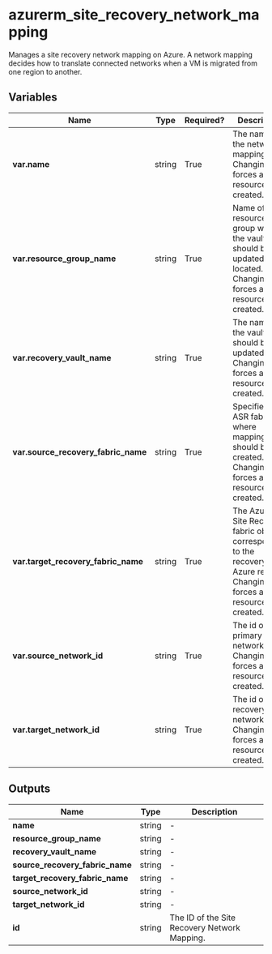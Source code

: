 # azurerm_site_recovery_network_mapping

Manages a site recovery network mapping on Azure. A network mapping decides how to translate connected networks when a VM is migrated from one region to another.

## Variables

| Name | Type | Required? |  Description |
| ---- | ---- | --------- |  ----------- |
| **var.name** | string | True | The name of the network mapping. Changing this forces a new resource to be created. | 
| **var.resource_group_name** | string | True | Name of the resource group where the vault that should be updated is located. Changing this forces a new resource to be created. | 
| **var.recovery_vault_name** | string | True | The name of the vault that should be updated. Changing this forces a new resource to be created. | 
| **var.source_recovery_fabric_name** | string | True | Specifies the ASR fabric where mapping should be created. Changing this forces a new resource to be created. | 
| **var.target_recovery_fabric_name** | string | True | The Azure Site Recovery fabric object corresponding to the recovery Azure region. Changing this forces a new resource to be created. | 
| **var.source_network_id** | string | True | The id of the primary network. Changing this forces a new resource to be created. | 
| **var.target_network_id** | string | True | The id of the recovery network. Changing this forces a new resource to be created. | 



## Outputs

| Name | Type | Description |
| ---- | ---- | --------- | 
| **name** | string  | - | 
| **resource_group_name** | string  | - | 
| **recovery_vault_name** | string  | - | 
| **source_recovery_fabric_name** | string  | - | 
| **target_recovery_fabric_name** | string  | - | 
| **source_network_id** | string  | - | 
| **target_network_id** | string  | - | 
| **id** | string  | The ID of the Site Recovery Network Mapping. | 